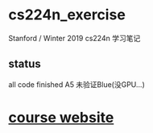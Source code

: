 # cs224n_exercise
Stanford / Winter 2019 cs224n 学习笔记
## status 
all code finished 
A5 未验证Blue(没GPU...)
# [course website](https://web.stanford.edu/class/cs224n/)


